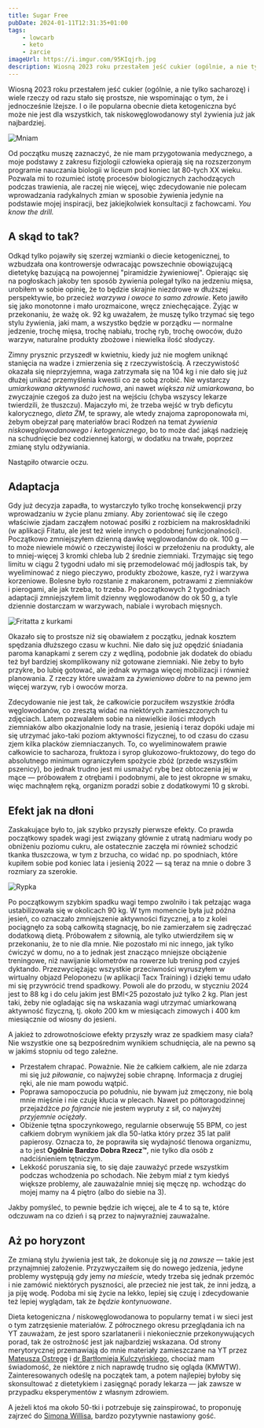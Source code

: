 ```yaml
---
title: Sugar Free
pubDate: 2024-01-11T12:31:35+01:00
tags:
    - lowcarb
    - keto
    - żarcie
imageUrl: https://i.imgur.com/95KIqjrh.jpg
description: Wiosną 2023 roku przestałem jeść cukier (ogólnie, a nie tylko sacharozę) i wiele rzeczy od razu stało się prostsze, nie wspominając o tym, że i jednocześnie lżejsze. I o ile popularna obecnie dieta ketogeniczna być może nie jest dla wszystkich, tak niskowęglowodanowy styl żywienia już jak najbardziej.
---
```


Wiosną 2023 roku przestałem jeść cukier (ogólnie, a nie tylko sacharozę) i wiele rzeczy od razu stało się prostsze, nie wspominając o tym, że i jednocześnie lżejsze. I o ile popularna obecnie dieta ketogeniczna być może nie jest dla wszystkich, tak niskowęglowodanowy styl żywienia już jak najbardziej.

![Mniam](https://i.imgur.com/95KIqjrh.jpg)

Od początku muszę zaznaczyć, że nie mam przygotowania medycznego, a moje podstawy z zakresu fizjologii człowieka opierają się na rozszerzonym programie nauczania biologii w liceum pod koniec lat 80-tych XX wieku. Pozwala mi to rozumieć istotę procesów biologicznych zachodzących podczas trawienia, ale raczej nie więcej, więc zdecydowanie nie polecam wprowadzania radykalnych zmian w sposobie żywienia jedynie na podstawie mojej inspiracji, bez jakiejkolwiek konsultacji z fachowcami. _You know the drill._

## A skąd to tak?

Odkąd tylko pojawiły się szerzej wzmianki o diecie ketogenicznej, to wzbudzała ona kontrowersje odwracając powszechnie obowiązującą dietetykę bazującą na powojennej "piramidzie żywieniowej". Opierając się na pogłoskach jakoby ten sposób żywienia polegał tylko na jedzeniu mięsa, urobiłem w sobie opinię, że to będzie skrajnie niezdrowe w dłuższej perspektywie, bo przecież _warzywa i owoce to samo zdrowie_. Keto jawiło się jako monotonne i mało urozmaicone, wręcz zniechęcające. Żyjąc w przekonaniu, że ważę ok. 92 kg uważałem, że muszę tylko trzymać się tego stylu żywienia, jaki mam, a wszystko będzie w porządku &mdash; normalne jedzenie, trochę mięsa, trochę nabiału, trochę ryb, trochę owoców, dużo warzyw, naturalne produkty zbożowe i niewielka ilość słodyczy.

Zimny prysznic przyszedł w kwietniu, kiedy już nie mogłem uniknąć stanięcia na wadze i zmierzenia się z rzeczywistością. A rzeczywistość okazała się nieprzyjemna, waga zatrzymała się na 104 kg i nie dało się już dłużej unikać przemyślenia kwestii co ze sobą zrobić. Nie wystarczy _umiarkowana aktywność ruchowa_, ani nawet _większa niż umiarkowana_, bo zwyczajnie czegoś za dużo jest na wejściu (chyba wszyscy lekarze twierdzili, że tłuszczu). Majaczyło mi, że trzeba wejść w tryb deficytu kalorycznego, _dieta ŻM_, te sprawy, ale wtedy znajoma zaproponowała mi, żebym obejrzał parę materiałów braci Rodzeń na temat _żywienia niskowęglowodanowego i ketogenicznego_, bo to może dać jakąś nadzieję na schudnięcie bez codziennej katorgi, w dodatku na trwałe, poprzez zmianę stylu odżywiania.

Nastąpiło otwarcie oczu.

## Adaptacja

Gdy już decyzja zapadła, to wystarczyło tylko trochę konsekwencji przy wprowadzaniu w życie planu zmiany. Aby zorientować się ile czego właściwie zjadam zacząłem notować posiłki z rozbiciem na makroskładniki (w aplikacji Fitatu, ale jest też wiele innych o podobnej funkcjonalności). Początkowo zmniejszyłem dzienną dawkę węglowodanów do ok. 100 g &mdash; to może niewiele mówić o rzeczywistej ilości w przełożeniu na produkty, ale to mniej-więcej 3 kromki chleba lub 2 średnie ziemniaki. Trzymając się tego limitu w ciągu 2 tygodni udało mi się przemodelować mój jadłospis tak, by wyeliminować z niego pieczywo, produkty zbożowe, kasze, ryż i warzywa korzeniowe. Bolesne było rozstanie z makaronem, potrawami z ziemniaków i pierogami, ale jak trzeba, to trzeba. Po początkowych 2 tygodniach adaptacji zmniejszyłem limit dzienny węglowodanów do ok 50 g, a tyle dziennie dostarczam w warzywach, nabiale i wyrobach mięsnych.

![Fritatta z kurkami](https://i.imgur.com/KyXjUFvh.jpg)

Okazało się to prostsze niż się obawiałem z początku, jednak kosztem spędzania dłuższego czasu w kuchni. Nie dało się już opędzić śniadania paroma kanapkami z serem czy z wędliną, podobnie jak dodatek do obiadu też był bardziej skomplikowany niż gotowane ziemniaki. Nie żeby to było przykre, bo lubię gotować, ale jednak wymaga więcej mobilizacji i również planowania. Z rzeczy które uważam za _żywieniowo dobre_ to na pewno jem więcej warzyw, ryb i owoców morza.

Zdecydowanie nie jest tak, że całkowicie porzuciłem wszystkie źródła węglowodanów, co zresztą widać na niektórych zamieszczonych tu zdjęciach. Latem pozwalałem sobie na niewielkie ilości młodych ziemniaków albo okazjonalnie lody na trasie, jesienią i teraz dopóki udaje mi się utrzymać jako-taki poziom aktywności fizycznej, to od czasu do czasu zjem kilka placków ziemniaczanych. To, co wyeliminowałem prawie całkowicie to sacharoza, fruktoza i syrop glukozowo-fruktozowy, do tego do absolutnego minimum ograniczyłem spożycie zbóż (przede wszystkim pszenicy), bo jednak trudno jest mi usmażyć rybę bez obtoczenia jej w mące &mdash; próbowałem z otrębami i podobnymi, ale to jest okropne w smaku, więc machnąłem ręką, organizm poradzi sobie z dodatkowymi 10 g skrobi.

## Efekt jak na dłoni

Zaskakujące było to, jak szybko przyszły pierwsze efekty. Co prawda początkowy spadek wagi jest związany głównie z utratą nadmiaru wody po obniżeniu poziomu cukru, ale ostatecznie zaczęła mi również schodzić tkanka tłuszczowa, w tym z brzucha, co widać np. po spodniach, które kupiłem sobie pod koniec lata i jesienią 2022 &mdash; są teraz na mnie o dobre 3 rozmiary za szerokie.

![Rypka](https://i.imgur.com/UR8RDRCh.jpg)

Po początkowym szybkim spadku wagi tempo zwolniło i tak pełzając waga ustabilizowała się w okolicach 90 kg. W tym momencie była już późna jesień, co oznaczało zmniejszenie aktywności fizycznej, a to z kolei pociągnęło za sobą całkowitą stagnację, bo nie zamierzałem się zadręczać dodatkową dietą. Próbowałem z siłownią, ale tylko utwierdziłem się w przekonaniu, że to nie dla mnie. Nie pozostało mi nic innego, jak tylko ćwiczyć w domu, no a to jednak jest znacząco mniejsze obciążenie treningowe, niż nawijanie kilometrów na rowerze lub trening pod czyjeś dyktando. Przezwyciężając wszystkie przeciwności wyruszyłem w wirtualny objazd Peloponezu (w aplikacji Tacx Training) i dzięki temu udało mi się przywrócić trend spadkowy. Powoli ale do przodu, w styczniu 2024 jest to 88 kg i do celu jakim jest BMI&lt;25 pozostało już tylko 2 kg. Plan jest taki, żeby nie ogladając się na wskazania wagi utrzymać umiarkowaną aktywność fizyczną, tj. około 200 km w miesiącach zimowych i 400 km miesiącznie od wiosny do jesieni.

A jakież to zdrowotnościowe efekty przyszły wraz ze spadkiem masy ciała? Nie wszystkie one są bezpośrednim wynikiem schudnięcia, ale na pewno są w jakimś stopniu od tego zależne.

-   Przestałem chrapać. Poważnie. Nie że całkiem całkiem, ale nie zdarza mi się już _piłowanie_, co najwyżej sobie chrapnę. Informacja z drugiej ręki, ale nie mam powodu wątpić.
-   Poprawa samopoczucia po południu, nie bywam już zmęczony, nie bolą mnie mięśnie i nie czuję kłucia w plecach. Nawet po półtoragodzinnej przejażdżce _po fajrancie_ nie jestem wypruty z sił, co najwyżej _przyjemnie ociężały_.
-   Obiżenie tętna spoczynkowego, regularnie obserwuję 55 BPM, co jest całkiem dobrym wynikiem jak dla 50-latka który przez 35 lat palił papierosy. Oznacza to, że poprawiła się wydajność tlenowa organizmu, a to jest **Ogólnie Bardzo Dobra Rzecz&trade;**, nie tylko dla osób z nadciśnieniem tętniczym.
-   Lekkość poruszania się, to się daje zauważyć przede wszystkim podczas wchodzenia po schodach. Nie żebym miał z tym kiedyś większe problemy, ale zauważalnie mniej się męczę np. wchodząc do mojej mamy na 4 piętro (albo do siebie na 3).

Jakby pomyśleć, to pewnie będzie ich więcej, ale te 4 to są te, które odczuwam na co dzień i są przez to najwyraźniej zauważalne.

## Aż po horyzont

Ze zmianą stylu żywienia jest tak, że dokonuje się ją _na zawsze_ &mdash; takie jest przynajmniej założenie. Przyzwyczaiłem się do nowego jedzenia, jedyne problemy występują gdy jemy _na mieście_, wtedy trzeba się jednak przemóc i nie zamówić niektórych pyszności, ale przecież nie jest tak, że inni jedzą, a ja piję wodę. Podoba mi się życie na lekko, lepiej się czuję i zdecydowanie też lepiej wyglądam, tak że _będzie kontynuowane_.

Dieta ketogeniczna / niskowęglowodanowa to popularny temat i w sieci jest o tym zatrzęsienie materiałów. Z półrocznego okresu przeglądania ich na YT zauważam, że jest sporo szarlatanerii i niekoniecznie przekonywujących porad, tak że ostrożność jest jak najbardziej wskazana. Od strony merytorycznej przemawiają do mnie materiały zamieszczane na YT przez [Mateusza Ostręgę](https://www.youtube.com/@MateuszOstrega) i [dr Bartłomieja Kulczyńskiego](https://www.youtube.com/@drbartekpl), chociaż mam świadomość, że niektóre z nich naprawdę trudno się ogląda (KMWTW). Zainteresowanych odeślę na początek tam, a potem najlepiej byłoby się skonsultować z dietetykiem i zasięgnąć porady lekarza &mdash; jak zawsze w przypadku eksperymentów z własnym zdrowiem.

A jeżeli ktoś ma około 50-tki i potrzebuje się zainspirować, to proponuję zajrzeć do [Simona Willisa](https://www.youtube.com/@alwaysanotheradventure), bardzo pozytywnie nastawiony gość.
